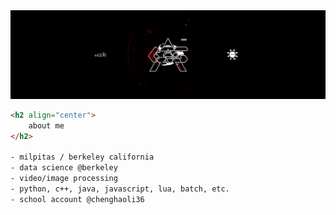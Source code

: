 <img class="trimmed-cover" src="assets/archaic horizon woopa banner.png">

```html
<h2 align="center">
	about me
</h2>

- milpitas / berkeley california
- data science @berkeley
- video/image processing
- python, c++, java, javascript, lua, batch, etc.
- school account @chenghaoli36
```
